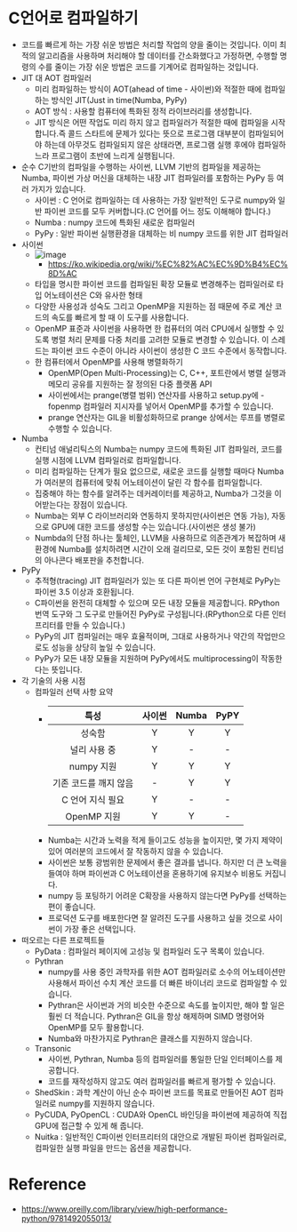 # C언어로 컴파일하기
- 코드를 빠르게 하는 가장 쉬운 방법은 처리할 작업의 양을 줄이는 것입니다. 이미 최적의 알고리즘을 사용하며 처리해야 할 데이터를 간소화했다고 가정하면, 수행할 명령의 수를 줄이는 가장 쉬운 방법은 코드를 기계어로 컴파일하는 것입니다.
- JIT 대 AOT 컴파일러
  - 미리 컴파일하는 방식이 AOT(ahead of time - 사이썬)와 적절한 때에 컴파일하는 방식인 JIT(Just in time(Numba, PyPy) 
  - AOT 방식 : 사용할 컴퓨터에 특화된 정적 라이브러리를 생성합니다.
  - JIT 방식은 어떤 작업도 미리 하지 않고 컴파일러가 적절한 때에 컴파일을 시작합니다.즉 콜드 스타트에 문제가 있다는 뜻으로 프로그램 대부분이 컴파일되어야 하는데 아무것도 컴파일되지 않은 상태라면, 프로그램 실행 후에야 컴파일하느라 프로그램이 초반에 느리게 실행됩니다. 
- 순수 C기반의 컴파일을 수행하는 사이썬, LLVM 기반의 컴파일을 제공하는 Numba, 파이썬 가상 머신을 대체하는 내장 JIT 컴파일러를 포함하는 PyPy 등 여러 가지가 있습니다.
  - 사이썬 : C 언어로 컴파일하는 데 사용하는 가장 일반적인 도구로 numpy와 일반 파이썬 코드를 모두 커버합니다.(C 언어를 어느 정도 이해해야 합니다.)
  - Numba : numpy 코드에 특화된 새로운 컴파일러
  - PyPy : 일반 파이썬 실행환경을 대체하는 비 numpy 코드를 위한 JIT 컴파일러  
- 사이썬
  - ![image](https://user-images.githubusercontent.com/47103479/222958853-2a140a31-2b61-47da-98fb-53808ec76928.png)
    - https://ko.wikipedia.org/wiki/%EC%82%AC%EC%9D%B4%EC%8D%AC
  - 타입을 명시한 파이썬 코드를 컴파일된 확장 모듈로 변경해주는 컴파일러로 타입 어노테이션은 C와 유사한 형태
  - 다양한 사용성과 성숙도 그리고 OpenMP을 지원하는 점 때문에 주로 계산 코드의 속도를 빠르게 할 때 이 도구를 사용합니다.
  - OpenMP 표준과 사이썬을 사용하면 한 컴퓨터의 여러 CPU에서 실행할 수 있도록 병렬 처리 문제를 다중 처리를 고려한 모듈로 변경할 수 있습니다. 이 스레드는 파이썬 코드 수준이 아니라 사이썬이 생성한 C 코드 수준에서 동작합니다.
  - 한 컴퓨터에서 OpenMP를 사용해 병렬화하기
    - OpenMP(Open Multi-Processing)는 C, C++, 포트란에서 병렬 실행과 메모리 공유를 지원하는 잘 정의된 다중 플랫폼 API 
    - 사이썬에서는 prange(병렬 범위) 연산자를 사용하고 setup.py에 -fopenmp 컴파일러 지시자를 넣어서 OpenMP를 추가할 수 있습니다.
    - prange 연산자는 GIL을 비활성화하므로 prange 상에서는 루프를 병렬로 수행할 수 있습니다.
- Numba
  - 컨티넘 애널리틱스의 Numba는 numpy 코드에 특화된 JIT 컴파일러, 코드를 실행 시점에 LLVM 컴파일러로 컴파일합니다.
  - 미리 컴파일하는 단계가 필요 없으므로, 새로운 코드를 실행할 때마다 Numba가 여러분의 컴퓨터에 맞춰 어노테이션이 달린 각 함수를 컴파일합니다.
  - 집중해야 하는 함수를 알려주는 데커레이터를 제공하고, Numba가 그것을 이어받는다는 장점이 있습니다.
  - Numba는 외부 C 라이브러리와 연동하지 못하지만(사이썬은 연동 가능), 자동으로 GPU에 대한 코드를 생성할 수는 있습니다.(사이썬은 생성 불가)
  - Numbda의 단점 하나는 툴체인, LLVM을 사용하므로 의존관계가 복잡하며 새 환경에 Numba를 설치하려면 시간이 오래 걸리므로, 모든 것이 포함된 컨티넘의 아나콘다 배포판을 추천합니다.
- PyPy
  - 추적형(tracing) JIT 컴파일러가 있는 또 다른 파이썬 언어 구현체로 PyPy는 파이썬 3.5 이상과 호환됩니다. 
  - C파이썬을 완전히 대체할 수 있으며 모든 내장 모듈을 제공합니다. RPython 번역 도구와 그 도구로 만들어진 PyPy로 구성됩니다.(RPython으로 다른 인터프리터를 만들 수 있습니다.)
  - PyPy의 JIT 컴파일러는 매우 효율적이며, 그대로 사용하거나 약간의 작업만으로도 성능을 상당히 높일 수 있습니다.
  - PyPy가 모든 내장 모듈을 지원하며 PyPy에서도 multiprocessing이 작동한다는 뜻입니다.
- 각 기술의 사용 시점
  - 컴파일러 선택 사항 요약
    - |특성|사이썬|Numba|PyPY
      |:---:|:---:|:---:|:---:|
      |성숙함|Y|Y|Y
      |널리 사용 중|Y|-|-
      |numpy 지원|Y|Y|Y
      |기존 코드를 깨지 않음|-|Y|Y
      |C 언어 지식 필요|Y|-|-
      |OpenMP 지원|Y|Y|-
    - Numba는 시간과 노력을 적게 들이고도 성능을 높이지만, 몇 가지 제약이 있어 여러분의 코드에서 잘 작동하지 않을 수 있습니다.
    - 사이썬은 보통 광범위한 문제에서 좋은 결과를 냅니다. 하지만 더 큰 노력을 들여야 하며 파이썬과 C 어노테이션을 혼용하기에 유지보수 비용도 커집니다.
    - numpy 등 포팅하기 어려운 C확장을 사용하지 않는다면 PyPy를 선택하는 편이 좋습니다.
    - 프로덕션 도구를 배포한다면 잘 알려진 도구를 사용하고 싶을 것으로 사이썬이 가장 좋은 선택입니다. 
- 떠오르는 다른 프로젝트들
  - PyData : 컴파일러 페이지에 고성능 및 컴파일러 도구 목록이 있습니다.
  - Pythran 
    - numpy를 사용 중인 과학자를 위한 AOT 컴파일러로 소수의 어노테이션만 사용해서 파이선 수치 계산 코드를 더 빠른 바이너리 코드로 컴파일할 수 있습니다.
    - Pythran은 사이썬과 거의 비슷한 수준으로 속도를 높이지만, 해야 할 일은 훨씬 더 적습니다. Pythran은 GIL을 항상 해제하며 SIMD 명령어와 OpenMP를 모두 활용합니다.
    - Numba와 마찬가지로 Pythran은 클래스를 지원하지 않습니다.
  - Transonic
    - 사이썬, Pythran, Numba 등의 컴파일러를 통일한 단일 인터페이스를 제공합니다.
    - 코드를 재작성하지 않고도 여러 컴파일러를 빠르게 평가할 수 있습니다.
  - ShedSkin : 과학 계산이 아닌 순수 파이썬 코드를 목표로 만들어진 AOT 컴파일러로 numpy를 지원하지 않습니다.
  - PyCUDA, PyOpenCL : CUDA와 OpenCL 바인딩을 파이썬에 제공하여 직접 GPU에 접근할 수 있게 해 줍니다.
  - Nuitka : 일반적인 C파이썬 인터프리터의 대안으로 개발된 파이썬 컴파일러로, 컴파일한 실행 파일을 만드는 옵션을 제공합니다.

# Reference
- https://www.oreilly.com/library/view/high-performance-python/9781492055013/
